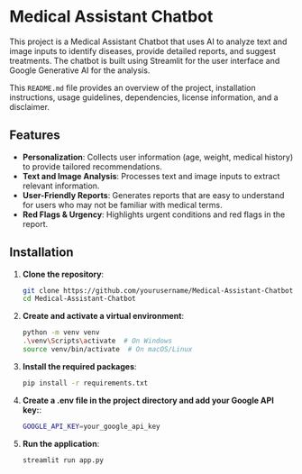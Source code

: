 # Medical Assistant Chatbot

This project is a Medical Assistant Chatbot that uses AI to analyze text and image inputs to identify diseases, provide detailed reports, and suggest treatments. The chatbot is built using Streamlit for the user interface and Google Generative AI for the analysis.

This `README.md` file provides an overview of the project, installation instructions, usage guidelines, dependencies, license information, and a disclaimer.

## Features

- **Personalization**: Collects user information (age, weight, medical history) to provide tailored recommendations.
- **Text and Image Analysis**: Processes text and image inputs to extract relevant information.
- **User-Friendly Reports**: Generates reports that are easy to understand for users who may not be familiar with medical terms.
- **Red Flags & Urgency**: Highlights urgent conditions and red flags in the report.

## Installation

1. **Clone the repository**:
   ```sh
   git clone https://github.com/yourusername/Medical-Assistant-Chatbot.git
   cd Medical-Assistant-Chatbot
   ```
2. **Create and activate a virtual environment**:
   ```sh
   python -m venv venv
   .\venv\Scripts\activate  # On Windows
   source venv/bin/activate  # On macOS/Linux
   ```
3. **Install the required packages**:
   ```sh
   pip install -r requirements.txt
   ```
4. **Create a .env file in the project directory and add your Google API key:**:
   ```sh
   GOOGLE_API_KEY=your_google_api_key
   ```
5. **Run the application**:
   ```sh
   streamlit run app.py
   ```


